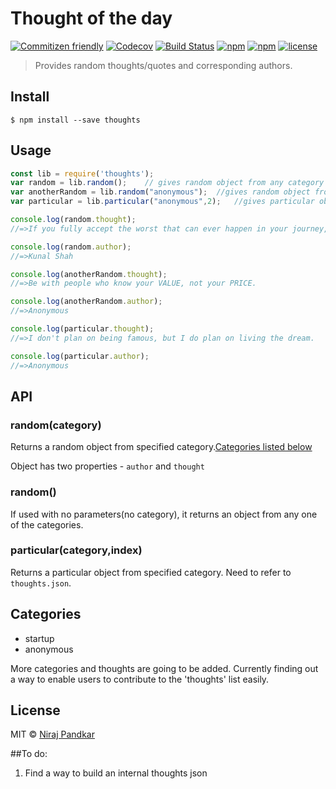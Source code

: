 # Thought of the day

[![Commitizen friendly](https://img.shields.io/badge/commitizen-friendly-brightgreen.svg)](http://commitizen.github.io/cz-cli/) [![Codecov](https://img.shields.io/codecov/c/github/nirajpandkar/thought-of-the-day.svg?maxAge=2592000)](https://codecov.io/gh/nirajpandkar/thought-of-the-day) [![Build Status](https://travis-ci.org/nirajpandkar/thought-of-the-day.svg?branch=master)](https://travis-ci.org/nirajpandkar/thought-of-the-day) [![npm](https://img.shields.io/npm/v/thoughts.svg)](https://www.npmjs.com/package/thoughts) [![npm](https://img.shields.io/npm/dt/thoughts.svg)](https://www.npmjs.com/package/thoughts) [![license](https://img.shields.io/github/license/nirajpandkar/thought-of-the-day.svg)]()

> Provides random thoughts/quotes and corresponding authors.

## Install

```
$ npm install --save thoughts
```
## Usage

```js
const lib = require('thoughts');
var random = lib.random();    // gives random object from any category
var anotherRandom = lib.random("anonymous");  //gives random object from specified category
var particular = lib.particular("anonymous",2);   //gives particular object from specified category

console.log(random.thought);
//=>If you fully accept the worst that can ever happen in your journey, fear won’t ever be an obstacle in starting-up.

console.log(random.author);
//=>Kunal Shah

console.log(anotherRandom.thought);
//=>Be with people who know your VALUE, not your PRICE.

console.log(anotherRandom.author);
//=>Anonymous

console.log(particular.thought);
//=>I don't plan on being famous, but I do plan on living the dream.

console.log(particular.author);
//=>Anonymous

```

## API

### random(category)
Returns a random object from specified category.[Categories listed below](#categories)

Object has two properties - ```author``` and ```thought```

### random()
If used with no parameters(no category), it returns an object from any one of the categories.

### particular(category,index)
Returns a particular object from specified category. Need to refer to ```thoughts.json```.

## Categories
* startup
* anonymous

More categories and thoughts are going to be added. Currently finding out a way to enable users to contribute to the 'thoughts' list easily.

## License

MIT © [Niraj Pandkar](https://github.com/nirajpandkar)

##To do:

1. Find a way to build an internal thoughts json


